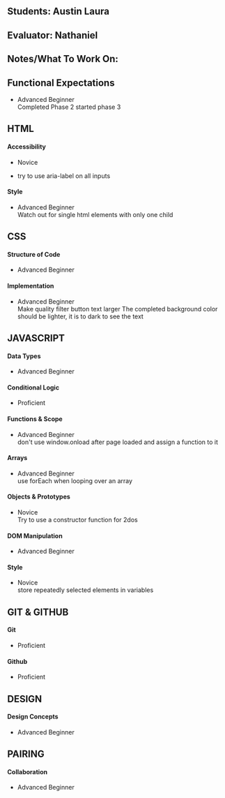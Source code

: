 ## Students: Austin Laura
## Evaluator: Nathaniel
## Notes/What To Work On:

## Functional Expectations

* Advanced Beginner  
Completed Phase 2
started phase 3

## HTML

#### Accessibility
* Novice  
- try to use aria-label on all inputs

#### Style
* Advanced Beginner  
Watch out for single html elements with only one child

## CSS

#### Structure of Code
* Advanced Beginner  

#### Implementation
* Advanced Beginner  
Make quality filter button text larger
The completed background color should be lighter, it is to dark to see the text

## JAVASCRIPT

#### Data Types
* Advanced Beginner  

#### Conditional Logic
* Proficient  

#### Functions & Scope
* Advanced Beginner  
don't use window.onload after page loaded and assign a function to it

#### Arrays
* Advanced Beginner  
use forEach when looping over an array

#### Objects & Prototypes
* Novice  
Try to use a constructor function for 2dos

#### DOM Manipulation
* Advanced Beginner  

#### Style
* Novice  
store repeatedly selected elements in variables

## GIT & GITHUB

#### Git
* Proficient  

#### Github
* Proficient  

## DESIGN

#### Design Concepts
* Advanced Beginner  

## PAIRING

#### Collaboration
* Advanced Beginner  
